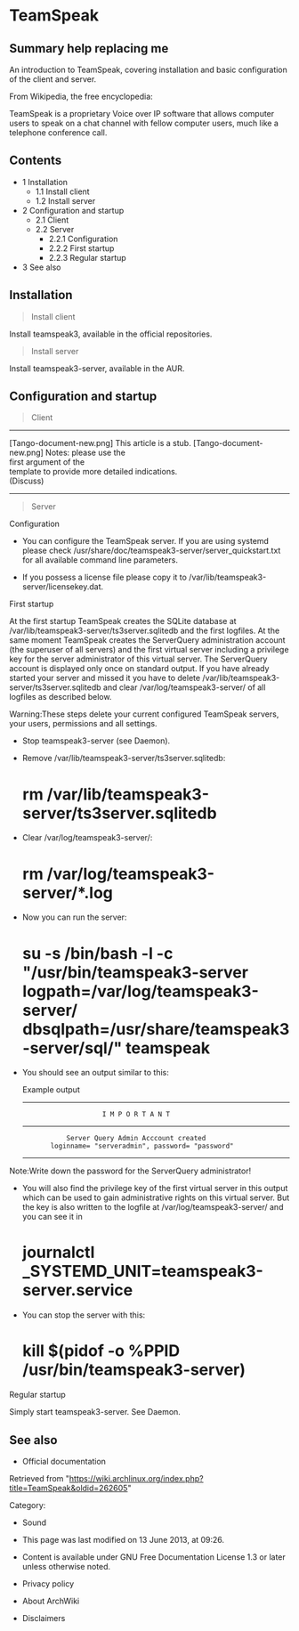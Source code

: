 TeamSpeak
=========

  Summary help replacing me
  -------------------------------------------------------------------------------------------------------
  An introduction to TeamSpeak, covering installation and basic configuration of the client and server.

From Wikipedia, the free encyclopedia:

TeamSpeak is a proprietary Voice over IP software that allows computer
users to speak on a chat channel with fellow computer users, much like a
telephone conference call.

Contents
--------

-   1 Installation
    -   1.1 Install client
    -   1.2 Install server
-   2 Configuration and startup
    -   2.1 Client
    -   2.2 Server
        -   2.2.1 Configuration
        -   2.2.2 First startup
        -   2.2.3 Regular startup
-   3 See also

Installation
------------

> Install client

Install teamspeak3, available in the official repositories.

> Install server

Install teamspeak3-server, available in the AUR.

Configuration and startup
-------------------------

> Client

  ------------------------ ------------------------ ------------------------
  [Tango-document-new.png] This article is a stub.  [Tango-document-new.png]
                           Notes: please use the    
                           first argument of the    
                           template to provide more 
                           detailed indications.    
                           (Discuss)                
  ------------------------ ------------------------ ------------------------

> Server

Configuration

-   You can configure the TeamSpeak server. If you are using systemd
    please check /usr/share/doc/teamspeak3-server/server_quickstart.txt
    for all available command line parameters.

-   If you possess a license file please copy it to
    /var/lib/teamspeak3-server/licensekey.dat.

First startup

At the first startup TeamSpeak creates the SQLite database at
/var/lib/teamspeak3-server/ts3server.sqlitedb and the first logfiles. At
the same moment TeamSpeak creates the ServerQuery administration account
(the superuser of all servers) and the first virtual server including a
privilege key for the server administrator of this virtual server. The
ServerQuery account is displayed only once on standard output. If you
have already started your server and missed it you have to delete
/var/lib/teamspeak3-server/ts3server.sqlitedb and clear
/var/log/teamspeak3-server/ of all logfiles as described below.

Warning:These steps delete your current configured TeamSpeak servers,
your users, permissions and all settings.

-   Stop teamspeak3-server (see Daemon).

-   Remove /var/lib/teamspeak3-server/ts3server.sqlitedb:

    # rm /var/lib/teamspeak3-server/ts3server.sqlitedb

-   Clear /var/log/teamspeak3-server/:

    # rm /var/log/teamspeak3-server/*.log

-   Now you can run the server:

    # su -s /bin/bash -l -c "/usr/bin/teamspeak3-server logpath=/var/log/teamspeak3-server/ dbsqlpath=/usr/share/teamspeak3-server/sql/" teamspeak

-   You should see an output similar to this:

    Example output

    ------------------------------------------------------------------
                            I M P O R T A N T                           
    ------------------------------------------------------------------
                   Server Query Admin Acccount created                 
               loginname= "serveradmin", password= "password"
    ------------------------------------------------------------------

Note:Write down the password for the ServerQuery administrator!

-   You will also find the privilege key of the first virtual server in
    this output which can be used to gain administrative rights on this
    virtual server. But the key is also written to the logfile at
    /var/log/teamspeak3-server/ and you can see it in
    #  journalctl _SYSTEMD_UNIT=teamspeak3-server.service 

-   You can stop the server with this:

    # kill $(pidof -o %PPID /usr/bin/teamspeak3-server)

Regular startup

Simply start teamspeak3-server. See Daemon.

See also
--------

-   Official documentation

Retrieved from
"https://wiki.archlinux.org/index.php?title=TeamSpeak&oldid=262605"

Category:

-   Sound

-   This page was last modified on 13 June 2013, at 09:26.
-   Content is available under GNU Free Documentation License 1.3 or
    later unless otherwise noted.
-   Privacy policy
-   About ArchWiki
-   Disclaimers
